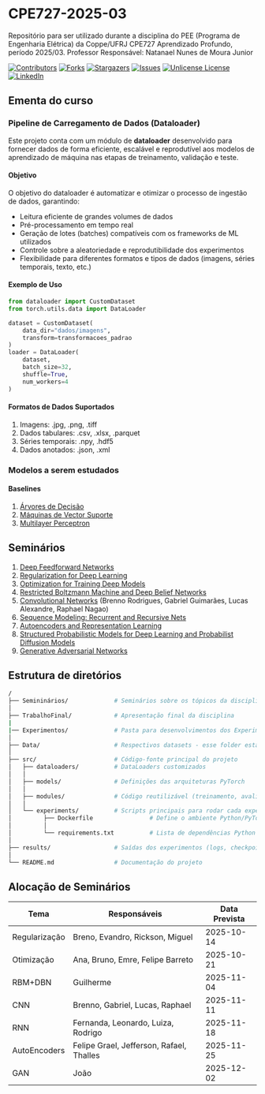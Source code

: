 # CPE727-2025-03
Repositório para ser utilizado durante a disciplina do PEE (Programa de Engenharia Elétrica) da Coppe/UFRJ CPE727 Aprendizado Profundo, período 2025/03. Professor Responsável: Natanael Nunes de Moura Junior

<!-- PROJECT SHIELDS -->
<!--
*** I'm using markdown "reference style" links for readability.
*** Reference links are enclosed in brackets [ ] instead of parentheses ( ).
*** See the bottom of this document for the declaration of the reference variables
*** for contributors-url, forks-url, etc. This is an optional, concise syntax you may use.
*** https://www.markdownguide.org/basic-syntax/#reference-style-links
-->
[![Contributors][contributors-shield]][contributors-url]
[![Forks][forks-shield]][forks-url]
[![Stargazers][stars-shield]][stars-url]
[![Issues][issues-shield]][issues-url]
[![Unlicense License][license-shield]][license-url]
[![LinkedIn][linkedin-shield]][linkedin-url]


<!-- MARKDOWN LINKS & IMAGES -->
<!-- https://www.markdownguide.org/basic-syntax/#reference-style-links -->
[contributors-shield]: https://img.shields.io/github/contributors/natmourajr/CPE727-2025-03.svg?style=for-the-badge
[contributors-url]: https://github.com/natmourajr/CPE727-2025-03/graphs/contributors
[forks-shield]: https://img.shields.io/github/forks/natmourajr/CPE727-2025-03.svg?style=for-the-badge
[forks-url]: https://github.com/natmourajr/CPE727-2025-03/network/members
[stars-shield]: https://img.shields.io/github/stars/natmourajr/CPE727-2025-03.svg?style=for-the-badge
[stars-url]: https://github.com/natmourajr/CPE727-2025-03/stargazers
[issues-shield]: https://img.shields.io/github/issues/natmourajr/CPE727-2025-03.svg?style=for-the-badge
[issues-url]: https://github.com/natmourajr/CPE727-2025-03/issues
[license-shield]: https://img.shields.io/github/license/natmourajr/CPE727-2025-03.svg?style=for-the-badge
[license-url]: https://github.com/natmourajr/CPE727-2025-03/blob/master/LICENSE.txt
[linkedin-shield]: https://img.shields.io/badge/-LinkedIn-black.svg?style=for-the-badge&logo=linkedin&colorB=555
[linkedin-url]: www.linkedin.com/in/natanael-moura-junior-425a3294


## Ementa do curso

### Pipeline de Carregamento de Dados (Dataloader)

Este projeto conta com um módulo de **dataloader** desenvolvido para fornecer dados de forma eficiente, escalável e reprodutível aos modelos de aprendizado de máquina nas etapas de treinamento, validação e teste.

#### Objetivo

O objetivo do dataloader é automatizar e otimizar o processo de ingestão de dados, garantindo:
- Leitura eficiente de grandes volumes de dados
- Pré-processamento em tempo real
- Geração de lotes (batches) compatíveis com os frameworks de ML utilizados
- Controle sobre a aleatoriedade e reprodutibilidade dos experimentos
- Flexibilidade para diferentes formatos e tipos de dados (imagens, séries temporais, texto, etc.)

#### Exemplo de Uso

```python
from dataloader import CustomDataset
from torch.utils.data import DataLoader

dataset = CustomDataset(
    data_dir="dados/imagens",
    transform=transformacoes_padrao
)
loader = DataLoader(
    dataset,
    batch_size=32,
    shuffle=True,
    num_workers=4
)
```
#### Formatos de Dados Suportados
1. Imagens: .jpg, .png, .tiff
2. Dados tabulares: .csv, .xlsx, .parquet
3. Séries temporais: .npy, .hdf5
4. Dados anotados: .json, .xml


### Modelos a serem estudados

#### Baselines
1. [Árvores de Decisão](https://scikit-learn.org/stable/modules/tree.html)
2. [Máquinas de Vector Suporte](https://scikit-learn.org/stable/modules/svm.html)
3. [Multilayer Perceptron](https://pytorch.org/)

## Seminários

1. [Deep Feedforward Networks](https://github.com/natmourajr/CPE727-2025-03/tree/b90a4f003da77668480529911ec03df1c1c3891e/Seminarios/1%20-%20DeepNN)
2. [Regularization for Deep Learning](https://github.com/natmourajr/CPE727-2025-03/tree/b90a4f003da77668480529911ec03df1c1c3891e/Seminarios/2%20-%20Regularization)
3. [Optimization for Training Deep Models](https://github.com/natmourajr/CPE727-2025-03/tree/b90a4f003da77668480529911ec03df1c1c3891e/Seminarios/3%20-%20Optimization)
4. [Restricted Boltzmann Machine and Deep Belief Networks](https://github.com/natmourajr/CPE727-2025-03/tree/b90a4f003da77668480529911ec03df1c1c3891e/Seminarios/4%20-%20RBM)
5. [Convolutional Networks](https://github.com/natmourajr/CPE727-2025-03/tree/131c2798fab077d985cd4eb8965632ec57d4a12e/Seminarios/5%20-%20CNN) (Brenno Rodrigues, Gabriel Guimarães, Lucas Alexandre, Raphael Nagao)
6. [Sequence Modeling: Recurrent and Recursive Nets](https://github.com/natmourajr/CPE727-2025-03/tree/131c2798fab077d985cd4eb8965632ec57d4a12e/Seminarios/6%20-%20RNN)
7. [Autoencoders and Representation Learning](https://github.com/natmourajr/CPE727-2025-03/tree/131c2798fab077d985cd4eb8965632ec57d4a12e/Seminarios/7%20-%20AE)
8. [Structured Probabilistic Models for Deep Learning and Probabilist Diffusion Models](https://github.com/natmourajr/CPE727-2025-03/tree/131c2798fab077d985cd4eb8965632ec57d4a12e/Seminarios/8%20-%20DPDM)
9. [Generative Adversarial Networks](https://github.com/natmourajr/CPE727-2025-03/tree/131c2798fab077d985cd4eb8965632ec57d4a12e/Seminarios/9%20-%20GAN)


## Estrutura de diretórios

```Bash
/
├── Semininários/             # Seminários sobre os tópicos da disciplina  
│
├── TrabalhoFinal/            # Apresentação final da disciplina
|
|── Experimentos/             # Pasta para desenvolvimentos dos Experimentos
│
├── Data/                     # Respectivos datasets - esse folder está no gitignore (adicione as pastas no seu computador local)
│
├── src/                      # Código-fonte principal do projeto
│   ├── dataloaders/          # DataLoaders customizados
│   │
│   ├── models/               # Definições das arquiteturas PyTorch
│   │
│   ├── modules/              # Código reutilizável (treinamento, avaliação, otimização, regularização)
│   │
│   └── experiments/          # Scripts principais para rodar cada experimento
│    	  ├── Dockerfile                # Define o ambiente Python/PyTorch/CUDA
│		  │
│		  └── requirements.txt          # Lista de dependências Python
│
├── results/                  # Saídas dos experimentos (logs, checkpoints, métricas)
│
└── README.md                 # Documentação do projeto
```

## Alocação de Seminários

| Tema | Responsáveis | Data Prevista |
|----|----|----|
| Regularização | Breno, Evandro, Rickson, Miguel | 2025-10-14 |
| Otimização | Ana, Bruno, Emre, Felipe Barreto | 2025-10-21 |
| RBM+DBN | Guilherme | 2025-11-04 |
| CNN | Brenno, Gabriel, Lucas, Raphael | 2025-11-11 |
| RNN | Fernanda, Leonardo, Luiza, Rodrigo | 2025-11-18 |
| AutoEncoders | Felipe Grael, Jefferson, Rafael, Thalles | 2025-11-25 |
| GAN | João | 2025-12-02 |

